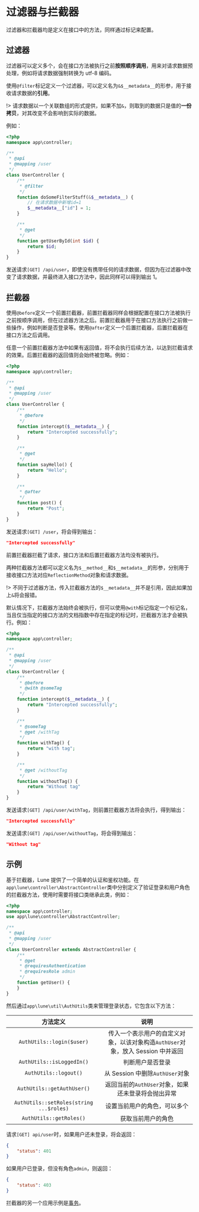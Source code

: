 # 过滤器与拦截器

过滤器和拦截器均是定义在接口中的方法，同样通过标记来配置。

## 过滤器

过滤器可以定义多个，会在接口方法被执行之前**按照顺序调用**，用来对请求数据预处理，例如将请求数据强制转换为 utf-8 编码。

使用`@filter`标记定义一个过滤器，可以定义名为`&$__metadata__`的形参，用于接收请求数据的**引用**。

!> 请求数据以一个关联数组的形式提供，如果不加`&`，则取到的数据只是值的**一份拷贝**，对其改变不会影响到实际的数据。

例如：

``` php
<?php
namespace app\controller;

/**
 * @api
 * @mapping /user
 */
class UserController {
    /**
     * @filter
     */
    function doSomeFilterStuff(&$__metadata__) {
        // 在请求数据中新增id=1
        $__metadata__["id"] = 1;
    }

    /**
     * @get
     */
    function getUserById(int $id) {
        return $id;
    }
}

```

发送请求`[GET] /api/user`，即使没有携带任何的请求数据，但因为在过滤器中改变了请求数据，并最终进入接口方法中，因此同样可以得到输出 1。

## 拦截器

使用`@before`定义一个前置拦截器，前置拦截器同样会根据配置在接口方法被执行之前按顺序调用，但在过滤器方法之后。前置拦截器用于在接口方法执行之前做一些操作，例如判断是否登录等。使用`@after`定义一个后置拦截器，后置拦截器在接口方法之后调用。

任意一个前置拦截器方法中如果有返回值，将不会执行后续方法，以达到拦截请求的效果。后置拦截器的返回值则会始终被忽略。例如：

``` php
<?php
namespace app\controller;

/**
 * @api
 * @mapping /user
 */
class UserController {
    /**
     * @before
     */
    function intercept($__metadata__) {
        return "Intercepted successfully";
    }

    /**
     * @get
     */
    function sayHello() {
        return "Hello";
    }

    /**
     * @after
     */
    function post() {
        return "Post";
    }
}

```

发送请求`[GET] /user`，将会得到输出：

``` json
"Intercepted successfully"
```

前置拦截器拦截了请求，接口方法和后置拦截器方法均没有被执行。

两种拦截器方法都可以定义名为`$__method__`和`$__metadata__`的形参，分别用于接收接口方法对应`ReflectionMethod`对象和请求数据。

!> 不同于过滤器方法，传入拦截器方法的`$__metadata__`并不是引用，因此如果加上`&`将会报错。

默认情况下，拦截器方法始终会被执行，但可以使用`@with`标记指定一个标记名，当且仅当指定的接口方法的文档指数中存在指定的标记时，拦截器方法才会被执行。例如：

``` php
<?php
namespace app\controller;

/**
 * @api
 * @mapping /user
 */
class UserController {
    /**
     * @before
     * @with @someTag
     */
    function intercept($__metadata__) {
        return "Intercepted successfully";
    }

    /**
     * @someTag
     * @get /withTag
     */
    function withTag() {
        return "with tag";
    }

    /**
     * @get /withoutTag
     */
    function withoutTag() {
        return "Without tag"
    }
}

```

发送请求`[GET] /api/user/withTag`，则前置拦截器方法将会执行，得到输出：

``` json
"Intercepted successfully"
```

发送请求`[GET] /api/user/withoutTag`，将会得到输出：

``` json
"Without tag"
```

## 示例

基于拦截器，Lune 提供了一个简单的认证和鉴权功能。在`app\lune\controller\AbstractController`类中分别定义了验证登录和用户角色的拦截器方法，使用时需要将接口类继承此类，例如：

``` php
<?php
namespace app\controller;
use app\lune\controller\AbstractController;

/**
 * @api
 * @mapping /user
 */
class UserController extends AbstractController {
    /**
     * @get
     * @requiresAuthentication
     * @requiresRole admin
     */
    function getUser() {
    }
}

```

然后通过`app\lune\util\AuthUtils`类来管理登录状态，它包含以下方法：

| 方法定义   | 说明  |
| :------------: | :------------: |
| `AuthUtils::login($user)`  | 传入一个表示用户的自定义对象，以该对象构造`AuthUser`对象，放入 Session 中并返回   |
| `AuthUtils::isLoggedIn()`  |判断用户是否登录  |
| `AuthUtils::logout()`  | 从 Session 中删除`AuthUser`对象  |
| `AuthUtils::getAuthUser()`  | 返回当前的`AuthUser`对象，如果还未登录将会抛出异常  |
| `AuthUtils::setRoles(string ...$roles)`  | 设置当前用户的角色，可以多个 |
| `AuthUtils::getRoles()`  | 获取当前用户的角色 |

请求`[GET] api/user`时，如果用户还未登录，将会返回：

``` json
{
    "status": 401
}
```

如果用户已登录，但没有角色`admin`，则返回：

``` json
{
    "status": 403
}
```

拦截器的另一个应用示例是[事务](database-operations#事务)。